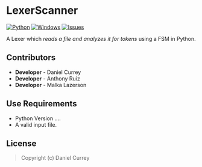 # LexerScanner
[![Python](https://img.shields.io/badge/language-Python-blue)](https://www.python.org/)
[![Windows](https://img.shields.io/badge/platform-Windows-yellow)](https://en.wikipedia.org/wiki/Microsoft_Windows)
[![Issues](https://img.shields.io/github/issues/spicy/Detection.svg?style=plastic)](https://github.com/spicy/LexerScanner/issues)

A Lexer which *reads a file and analyzes it for tokens* using a FSM in Python.

## Contributors
- **Developer** - Daniel Currey
- **Developer** - Anthony Ruiz
- **Developer** - Malka Lazerson

## Use Requirements
*   Python Version ....
*   A valid input file.

## License
> Copyright (c) Daniel Currey

